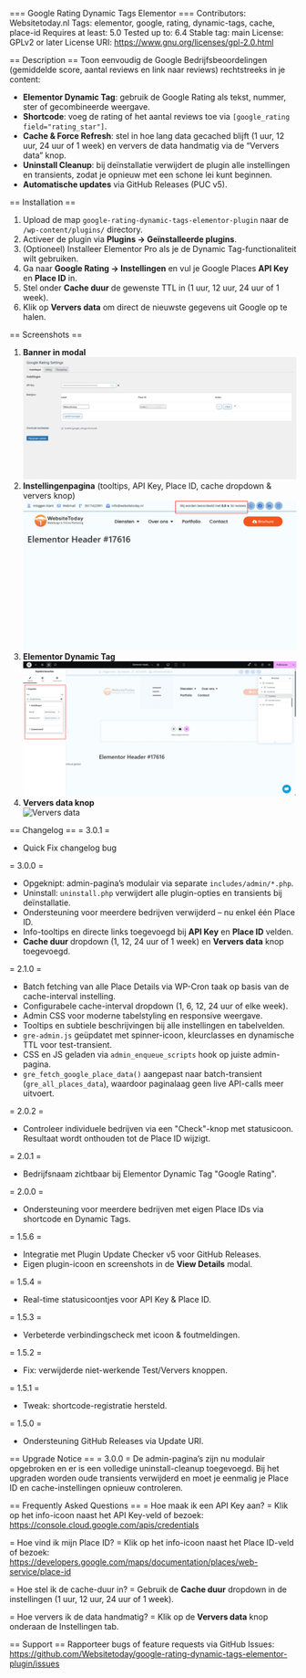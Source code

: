 === Google Rating Dynamic Tags Elementor ===
Contributors: Websitetoday.nl
Tags: elementor, google, rating, dynamic-tags, cache, place-id
Requires at least: 5.0
Tested up to: 6.4
Stable tag: main
License: GPLv2 or later
License URI: https://www.gnu.org/licenses/gpl-2.0.html

== Description ==
Toon eenvoudig de Google Bedrijfsbeoordelingen (gemiddelde score, aantal reviews en link naar reviews) rechtstreeks in je content:

* **Elementor Dynamic Tag**: gebruik de Google Rating als tekst, nummer, ster of gecombineerde weergave.
* **Shortcode**: voeg de rating of het aantal reviews toe via `[google_rating field="rating_star"]`.
* **Cache & Force Refresh**: stel in hoe lang data gecached blijft (1 uur, 12 uur, 24 uur of 1 week) en ververs de data handmatig via de “Ververs data” knop.
* **Uninstall Cleanup**: bij deïnstallatie verwijdert de plugin alle instellingen en transients, zodat je opnieuw met een schone lei kunt beginnen.
* **Automatische updates** via GitHub Releases (PUC v5).

== Installation ==
1. Upload de map `google-rating-dynamic-tags-elementor-plugin` naar de `/wp-content/plugins/` directory.  
2. Activeer de plugin via **Plugins → Geïnstalleerde plugins**.  
3. (Optioneel) Installeer Elementor Pro als je de Dynamic Tag-functionaliteit wilt gebruiken.  
4. Ga naar **Google Rating → Instellingen** en vul je Google Places **API Key** en **Place ID** in.  
5. Stel onder **Cache duur** de gewenste TTL in (1 uur, 12 uur, 24 uur of 1 week).  
6. Klik op **Ververs data** om direct de nieuwste gegevens uit Google op te halen.

== Screenshots ==
1. **Banner in modal**  
   ![Banner](screenshot-1.png)  
2. **Instellingenpagina** (tooltips, API Key, Place ID, cache dropdown & ververs knop)  
   ![Instellingen](screenshot-2.png)  
3. **Elementor Dynamic Tag**  
   ![Elementor Dynamic Tag](screenshot-3.png)  
4. **Ververs data knop**  
   ![Ververs data](screenshot-4.png)  

== Changelog ==
= 3.0.1 =
* Quick Fix changelog bug

= 3.0.0 =
* Opgeknipt: admin-pagina’s modulair via separate `includes/admin/*.php`.  
* Uninstall: `uninstall.php` verwijdert alle plugin-opties en transients bij deïnstallatie.  
* Ondersteuning voor meerdere bedrijven verwijderd – nu enkel één Place ID.  
* Info-tooltips en directe links toegevoegd bij **API Key** en **Place ID** velden.  
* **Cache duur** dropdown (1, 12, 24 uur of 1 week) en **Ververs data** knop toegevoegd.

= 2.1.0 =
* Batch fetching van alle Place Details via WP-Cron taak op basis van de cache-interval instelling.  
* Configurabele cache-interval dropdown (1, 6, 12, 24 uur of elke week).  
* Admin CSS voor moderne tabelstyling en responsive weergave.  
* Tooltips en subtiele beschrijvingen bij alle instellingen en tabelvelden.  
* `gre-admin.js` geüpdatet met spinner-icoon, kleurclasses en dynamische TTL voor test-transient.  
* CSS en JS geladen via `admin_enqueue_scripts` hook op juiste admin-pagina.  
* `gre_fetch_google_place_data()` aangepast naar batch-transient (`gre_all_places_data`), waardoor paginalaag geen live API-calls meer uitvoert.

= 2.0.2 =
* Controleer individuele bedrijven via een "Check"-knop met statusicoon. Resultaat wordt onthouden tot de Place ID wijzigt.

= 2.0.1 =
* Bedrijfsnaam zichtbaar bij Elementor Dynamic Tag "Google Rating".

= 2.0.0 =
* Ondersteuning voor meerdere bedrijven met eigen Place IDs via shortcode en Dynamic Tags.

= 1.5.6 =
* Integratie met Plugin Update Checker v5 voor GitHub Releases.  
* Eigen plugin-icoon en screenshots in de **View Details** modal.

= 1.5.4 =
* Real-time statusicoontjes voor API Key & Place ID.

= 1.5.3 =
* Verbeterde verbindingscheck met icoon & foutmeldingen.

= 1.5.2 =
* Fix: verwijderde niet-werkende Test/Ververs knoppen.

= 1.5.1 =
* Tweak: shortcode-registratie hersteld.

= 1.5.0 =
* Ondersteuning GitHub Releases via Update URI.

== Upgrade Notice ==
= 3.0.0 =
De admin-pagina’s zijn nu modulair opgebroken en er is een volledige uninstall-cleanup toegevoegd. Bij het upgraden worden oude transients verwijderd en moet je eenmalig je Place ID en cache-instellingen opnieuw controleren.

== Frequently Asked Questions ==
= Hoe maak ik een API Key aan? =
Klik op het info-icoon naast het API Key-veld of bezoek:  
https://console.cloud.google.com/apis/credentials

= Hoe vind ik mijn Place ID? =
Klik op het info-icoon naast het Place ID-veld of bezoek:  
https://developers.google.com/maps/documentation/places/web-service/place-id

= Hoe stel ik de cache-duur in? =
Gebruik de **Cache duur** dropdown in de instellingen (1 uur, 12 uur, 24 uur of 1 week).

= Hoe ververs ik de data handmatig? =
Klik op de **Ververs data** knop onderaan de Instellingen tab.

== Support ==
Rapporteer bugs of feature requests via GitHub Issues:  
https://github.com/Websitetoday/google-rating-dynamic-tags-elementor-plugin/issues
